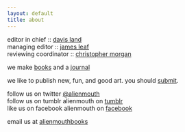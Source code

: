 ```yaml
---
layout: default
title: about
---
```


editor in chief :: [davis land](http://davisland.info)<br>
managing editor :: [james leaf](http://twitter.com/james_leaf)<br>
reviewing coordinator :: [christopher morgan](http://andlohespoke.tumblr.com/)


we make [books](http://alienmouth.com/books) and a [journal](http://alienmouth.com/journal)

we like to publish new, fun, and good art. you should [submit](http://alienmouth.com/submit).

follow us on twitter [@alienmouth](http://twitter.com/alienmouth)<br>
follow us on tumblr alienmouth on [tumblr](http://alienmouth.tumblr.com)<br>
like us on facebook alienmouth on [facebook](https://www.facebook.com/alienmouth/)

email us at [alienmouthbooks](mailto:alienmouthbooks@gmail.com)